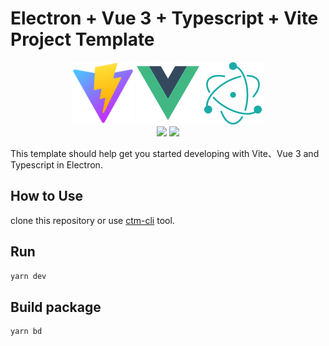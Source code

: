 # Electron + Vue 3 + Typescript + Vite Project Template
<div style="text-align: center;">
  <img width="100px" src="./src/render/assets/vite.svg">
  <img width="100px" src="./src/render/assets/logo.png">
  <img width="100px" src="./src/render/assets/electron.png">
</div>

<div style="text-align: center;">
  <img src="https://img.shields.io/badge/Vue-^3.0.5-brightgreen?style=plastic&logo=Vue.js">
  <img src="https://img.shields.io/badge/Electron-^12.0.1-brightgreen?style=plastic&logo=electron">
</div>

This template should help get you started developing with Vite、Vue 3 and Typescript in Electron.

## How to Use

clone this repository or use [ctm-cli](https://www.npmjs.com/package/ctm-cli) tool.

## Run

```sh
yarn dev
```

## Build package

```sh
yarn bd
```
